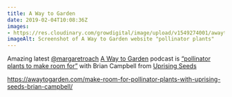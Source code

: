 ```yaml
---
title: A Way to Garden
date: 2019-02-04T10:08:36Z
images: 
- https://res.cloudinary.com/growdigital/image/upload/v1549274001/awaytogarden-190204.png
imageAlt: Screenshot of A Way to Garden website "pollinator plants"
---
```


Amazing latest [@margaretroach](https://twitter.com/margaretroach) [A Way to Garden](https://awaytogarden.com/) podcast is [“pollinator plants to make room for”](https://awaytogarden.com/make-room-for-pollinator-plants-with-uprising-seeds-brian-campbell/) with Brian Campbell from [Uprising Seeds](https://uprisingorganics.com)

<https://awaytogarden.com/make-room-for-pollinator-plants-with-uprising-seeds-brian-campbell/>

